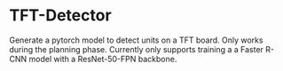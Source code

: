 # TFT-Detector
Generate a pytorch model to detect units on a TFT board.
Only works during the planning phase.
Currently only supports training a a Faster R-CNN model with a ResNet-50-FPN backbone.


